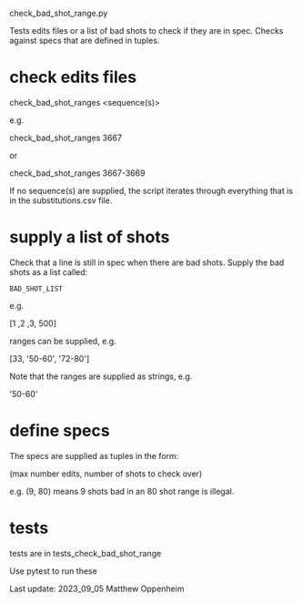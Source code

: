 check_bad_shot_range.py

Tests edits files or a list of bad shots to check if they are in spec.
Checks against specs that are defined in tuples.

# check edits files

check_bad_shot_ranges <sequence(s)>

e.g.

check_bad_shot_ranges 3667

or

check_bad_shot_ranges 3667-3669

If no sequence(s) are supplied, the script iterates through
everything that is in the substitutions.csv file.

# supply a list of shots

Check that a line is still in spec when there are bad shots.
Supply the bad shots as a list called:

    BAD_SHOT_LIST

e.g.

[1 ,2 ,3, 500]

ranges can be supplied, e.g.

 [33, '50-60', '72-80']

Note that the ranges are supplied as strings, e.g.

'50-60'

# define specs

The specs are supplied as tuples in the form:

 (max number edits, number of shots to check over)

e.g. (9, 80) means 9 shots bad in an 80 shot range is illegal.

# tests

tests are in tests_check_bad_shot_range

Use pytest to run these

Last update: 2023_09_05 Matthew Oppenheim


